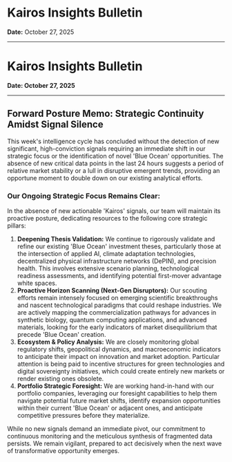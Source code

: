 # Kairos Insights Bulletin

**Date:** October 27, 2025

---

# Kairos Insights Bulletin

**Date: October 27, 2025**

---

## Forward Posture Memo: Strategic Continuity Amidst Signal Silence

This week's intelligence cycle has concluded without the detection of new significant, high-conviction signals requiring an immediate shift in our strategic focus or the identification of novel 'Blue Ocean' opportunities. The absence of new critical data points in the last 24 hours suggests a period of relative market stability or a lull in disruptive emergent trends, providing an opportune moment to double down on our existing analytical efforts.

### Our Ongoing Strategic Focus Remains Clear:

In the absence of new actionable 'Kairos' signals, our team will maintain its proactive posture, dedicating resources to the following core strategic pillars:

1.  **Deepening Thesis Validation:** We continue to rigorously validate and refine our existing 'Blue Ocean' investment theses, particularly those at the intersection of applied AI, climate adaptation technologies, decentralized physical infrastructure networks (DePIN), and precision health. This involves extensive scenario planning, technological readiness assessments, and identifying potential first-mover advantage white spaces.
2.  **Proactive Horizon Scanning (Next-Gen Disruptors):** Our scouting efforts remain intensely focused on emerging scientific breakthroughs and nascent technological paradigms that could reshape industries. We are actively mapping the commercialization pathways for advances in synthetic biology, quantum computing applications, and advanced materials, looking for the early indicators of market disequilibrium that precede 'Blue Ocean' creation.
3.  **Ecosystem & Policy Analysis:** We are closely monitoring global regulatory shifts, geopolitical dynamics, and macroeconomic indicators to anticipate their impact on innovation and market adoption. Particular attention is being paid to incentive structures for green technologies and digital sovereignty initiatives, which could create entirely new markets or render existing ones obsolete.
4.  **Portfolio Strategic Foresight:** We are working hand-in-hand with our portfolio companies, leveraging our foresight capabilities to help them navigate potential future market shifts, identify expansion opportunities within their current 'Blue Ocean' or adjacent ones, and anticipate competitive pressures before they materialize.

While no new signals demand an immediate pivot, our commitment to continuous monitoring and the meticulous synthesis of fragmented data persists. We remain vigilant, prepared to act decisively when the next wave of transformative opportunity emerges.